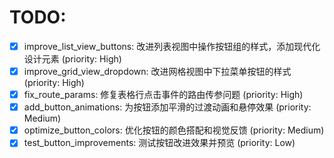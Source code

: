 # TODO:

- [x] improve_list_view_buttons: 改进列表视图中操作按钮组的样式，添加现代化设计元素 (priority: High)
- [x] improve_grid_view_dropdown: 改进网格视图中下拉菜单按钮的样式 (priority: High)
- [x] fix_route_params: 修复表格行点击事件的路由传参问题 (priority: High)
- [x] add_button_animations: 为按钮添加平滑的过渡动画和悬停效果 (priority: Medium)
- [x] optimize_button_colors: 优化按钮的颜色搭配和视觉反馈 (priority: Medium)
- [x] test_button_improvements: 测试按钮改进效果并预览 (priority: Low)

